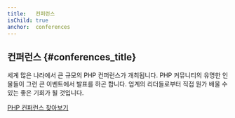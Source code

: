 ```yaml
---
title:   컨퍼런스
isChild: true
anchor:  conferences
---
```


## 컨퍼런스 {#conferences_title}

세계 많은 나라에서 큰 규모의 PHP 컨퍼런스가 개최됩니다. PHP 커뮤니티의 유명한 인물들이 그런 큰 이벤트에서 발표를 하곤
합니다. 업계의 리더들로부터 직접 뭔가 배울 수 있는 좋은 기회가 될 것입니다.

[PHP 컨퍼런스 찾아보기][php-conf]


[php-conf]: http://php.net/conferences/index.php
